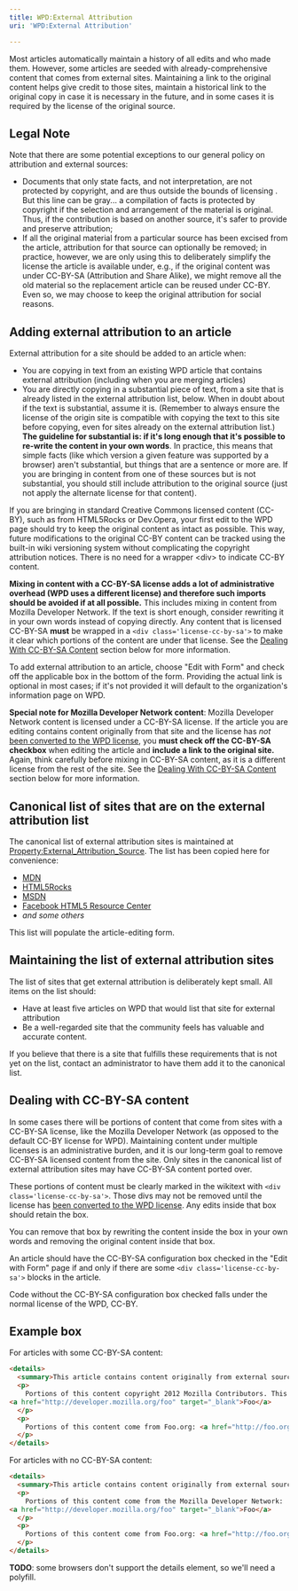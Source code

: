 ```yaml
---
title: WPD:External Attribution
uri: 'WPD:External Attribution'

---
```

Most articles automatically maintain a history of all edits and who made them. However, some articles are seeded with already-comprehensive content that comes from external sites. Maintaining a link to the original content helps give credit to those sites, maintain a historical link to the original copy in case it is necessary in the future, and in some cases it is required by the license of the original source.

## Legal Note

Note that there are some potential exceptions to our general policy on attribution and external sources:

-   Documents that only state facts, and not interpretation, are not protected by copyright, and are thus outside the bounds of licensing . But this line can be gray... a compilation of facts is protected by copyright if the selection and arrangement of the material is original. Thus, if the contribution is based on another source, it's safer to provide and preserve attribution;
-   If all the original material from a particular source has been excised from the article, attribution for that source can optionally be removed; in practice, however, we are only using this to deliberately simplify the license the article is available under, e.g., if the original content was under CC-BY-SA (Attribution and Share Alike), we might remove all the old material so the replacement article can be reused under CC-BY. Even so, we may choose to keep the original attribution for social reasons.

## Adding external attribution to an article

External attribution for a site should be added to an article when:

-   You are copying in text from an existing WPD article that contains external attribution (including when you are merging articles)
-   You are directly copying in a substantial piece of text, from a site that is already listed in the external attribution list, below. When in doubt about if the text is substantial, assume it is. (Remember to always ensure the license of the origin site is compatible with copying the text to this site before copying, even for sites already on the external attribution list.) **The guideline for substantial is: if it's long enough that it's possible to re-write the content in your own words**. In practice, this means that simple facts (like which version a given feature was supported by a browser) aren't substantial, but things that are a sentence or more are. If you are bringing in content from one of these sources but is not substantial, you should still include attribution to the original source (just not apply the alternate license for that content).

If you are bringing in standard Creative Commons licensed content (CC-BY), such as from HTML5Rocks or Dev.Opera, your first edit to the WPD page should try to keep the original content as intact as possible. This way, future modifications to the original CC-BY content can be tracked using the built-in wiki versioning system without complicating the copyright attribution notices. There is no need for a wrapper \<div\> to indicate CC-BY content.

**Mixing in content with a CC-BY-SA license adds a lot of administrative overhead (WPD uses a different license) and therefore such imports should be avoided if at all possible.** This includes mixing in content from Mozilla Developer Network. If the text is short enough, consider rewriting it in your own words instead of copying directly. Any content that is licensed CC-BY-SA **must** be wrapped in a `<div class='license-cc-by-sa'>` to make it clear which portions of the content are under that license. See the [Dealing With CC-BY-SA Content](#Dealing_With_CC-BY-SA_Content) section below for more information.

To add external attribution to an article, choose "Edit with Form" and check off the applicable box in the bottom of the form. Providing the actual link is optional in most cases; if it's not provided it will default to the organization's information page on WPD.

**Special note for Mozilla Developer Network content**: Mozilla Developer Network content is licensed under a CC-BY-SA license. If the article you are editing contains content originally from that site and the license has *not* [been converted to the WPD license](/WPD:Copyright), you **must check off the CC-BY-SA checkbox** when editing the article and **include a link to the original site.** Again, think carefully before mixing in CC-BY-SA content, as it is a different license from the rest of the site. See the [Dealing With CC-BY-SA Content](#Dealing_With_CC-BY-SA_Content) section below for more information.

## Canonical list of sites that are on the external attribution list

The canonical list of external attribution sites is maintained at [Property:External\_Attribution\_Source](/Property:External_Attribution_Source). The list has been copied here for convenience:

-   [MDN](http://developer.mozilla.org)
-   [HTML5Rocks](http://www.html5rocks.com)
-   [MSDN](http://www.MSDN.com)
-   [Facebook HTML5 Resource Center](http://developers.facebook.com/html5)
-   *and some others*

This list will populate the article-editing form.

## Maintaining the list of external attribution sites

The list of sites that get external attribution is deliberately kept small. All items on the list should:

-   Have at least five articles on WPD that would list that site for external attribution
-   Be a well-regarded site that the community feels has valuable and accurate content.

If you believe that there is a site that fulfills these requirements that is not yet on the list, contact an administrator to have them add it to the canonical list.

## Dealing with CC-BY-SA content

In some cases there will be portions of content that come from sites with a CC-BY-SA license, like the Mozilla Developer Network (as opposed to the default CC-BY license for WPD). Maintaining content under multiple licenses is an administrative burden, and it is our long-term goal to remove CC-BY-SA licensed content from the site. Only sites in the canonical list of external attribution sites may have CC-BY-SA content ported over.

These portions of content must be clearly marked in the wikitext with `<div class='license-cc-by-sa'>`. Those divs may not be removed until the license has [been converted to the WPD license](/WPD:Copyright). Any edits inside that box should retain the box.

You can remove that box by rewriting the content inside the box in your own words and removing the original content inside that box.

An article should have the CC-BY-SA configuration box checked in the "Edit with Form" page if and only if there are some `<div class='license-cc-by-sa'>` blocks in the article.

Code without the CC-BY-SA configuration box checked falls under the normal license of the WPD, CC-BY.

## Example box

For articles with some CC-BY-SA content:

``` html
<details>
  <summary>This article contains content originally from external sources, including ones licensed under the CC-BY-SA license.</summary>
  <p>
    Portions of this content copyright 2012 Mozilla Contributors. This article contains work licensed under the Creative Commons Attribution-Sharealike License v2.5 or later. The original work is available at Mozilla Developer Network:
<a href="http://developer.mozilla.org/foo" target="_blank">Foo</a>
  </p>
  <p>
    Portions of this content come from Foo.org: <a href="http://foo.org/baz" target="_blank">Baz</a>
  </p>
</details>
```

 For articles with no CC-BY-SA content:

``` html
<details>
  <summary>This article contains content originally from external sources.</summary>
  <p>
    Portions of this content come from the Mozilla Developer Network:
<a href="http://developer.mozilla.org/foo" target="_blank">Foo</a>
  </p>
  <p>
    Portions of this content come from Foo.org: <a href="http://foo.org/baz" target="_blank">Baz</a>
  </p>
</details>
```

**TODO**: some browsers don't support the details element, so we'll need a polyfill.

